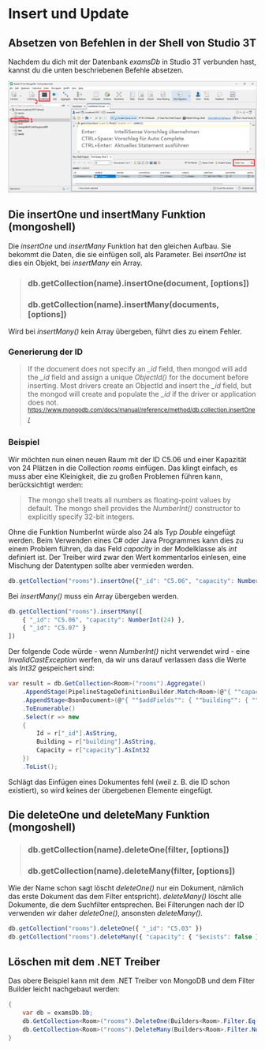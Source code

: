 # Insert und Update

## Absetzen von Befehlen in der Shell von Studio 3T

Nachdem du dich mit der Datenbank *examsDb* in Studio 3T verbunden hast, kannst du die unten
beschriebenen Befehle absetzen.

![](studio3t_shell_2122.png)

## Die insertOne und insertMany Funktion (mongoshell)

Die *insertOne* und *insertMany* Funktion hat den gleichen Aufbau. Sie bekommt die Daten, die
sie einfügen soll, als Parameter. Bei *insertOne* ist dies ein Objekt, bei *insertMany* ein Array.

> ### db.getCollection(name).insertOne(document, [options])
> ### db.getCollection(name).insertMany(documents, [options])

Wird bei *insertMany()* kein Array übergeben, führt dies zu einem Fehler.

### Generierung der ID

> If the document does not specify an *_id* field, then mongod will add the *_id* field and assign a 
> unique *ObjectId()* for the document before inserting. Most drivers create an ObjectId and insert 
> the *_id* field, but the mongod will create and populate the *_id* if the driver or application
> does not.
> <sup>https://www.mongodb.com/docs/manual/reference/method/db.collection.insertOne/</sup>

### Beispiel

Wir möchten nun einen neuen Raum mit der ID C5.06 und einer Kapazität von 24 Plätzen in die
Collection *rooms* einfügen. Das klingt einfach, es muss aber eine Kleinigkeit, die zu großen
Problemen führen kann, berücksichtigt werden:

> The mongo shell treats all numbers as floating-point values by default. The mongo shell provides 
> the *NumberInt()* constructor to explicitly specify 32-bit integers.

Ohne die Funktion NumberInt würde also 24 als Typ *Double* eingefügt werden. Beim Verwenden
eines C# oder Java Programmes kann dies zu einem Problem führen, da das Feld *capacity* in der
Modelklasse als *int* definiert ist. Der Treiber wird zwar den Wert kommentarlos einlesen,
eine Mischung der Datentypen sollte aber vermieden werden.

```javascript
db.getCollection("rooms").insertOne({"_id": "C5.06", "capacity": NumberInt(24)});
```
Bei *insertMany()* muss ein Array übergeben werden.

```javascript
db.getCollection("rooms").insertMany([
    { "_id": "C5.06", "capacity": NumberInt(24) },
    { "_id": "C5.07" }
])
```

Der folgende Code würde - wenn *NumberInt()* nicht verwendet wird - eine *InvalidCastException* werfen,
da wir uns darauf verlassen dass die Werte als *Int32* gespeichert sind:

```c#
var result = db.GetCollection<Room>("rooms").Aggregate()
    .AppendStage(PipelineStageDefinitionBuilder.Match<Room>(@"{ ""capacity"": { ""$exists"": { ""capacity"": true } } }"))
    .AppendStage<BsonDocument>(@"{ ""$addFields"": { ""building"": { ""$substr"": [""$_id"", 0, 1] } } }")
    .ToEnumerable()
    .Select(r => new
    {
        Id = r["_id"].AsString,
        Building = r["building"].AsString,
        Capacity = r["capacity"].AsInt32
    })
    .ToList();
```



Schlägt das Einfügen eines Dokumentes fehl (weil z. B. die ID schon existiert), so wird keines
der übergebenen Elemente eingefügt.

## Die deleteOne und deleteMany Funktion (mongoshell)

> ### db.getCollection(name).deleteOne(filter, [options])
> ### db.getCollection(name).deleteMany(filter, [options])

Wie der Name schon sagt löscht *deleteOne()* nur ein Dokument, nämlich das erste Dokument das dem
Filter entspricht). *deleteMany()* löscht alle Dokumente, die dem Suchfilter entsprechen.
Bei Filterungen nach der ID verwenden wir daher *deleteOne()*, ansonsten *deleteMany()*.

```javascript
db.getCollection("rooms").deleteOne({ "_id": "C5.03" })
db.getCollection("rooms").deleteMany({ "capacity": { "$exists": false } })
```

## Löschen mit dem .NET Treiber

Das obere Beispiel kann mit dem .NET Treiber von MongoDB und dem Filter Builder leicht
nachgebaut werden:

```c#
{
    var db = examsDb.Db;
    db.GetCollection<Room>("rooms").DeleteOne(Builders<Room>.Filter.Eq(r => r.Shortname, "C5.03"));
    db.GetCollection<Room>("rooms").DeleteMany(Builders<Room>.Filter.Not(Builders<Room>.Filter.Exists(r => r.Capacity)));
}
```


